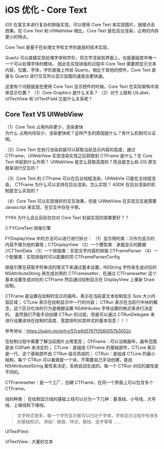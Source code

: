 #  iOS 优化 - Core Text 

iOS 在富文本进行复杂的排版实现，可以使用 Core Text 来实现图片，链接点击效果。在 Core Text 和 UIWebView 相比，Core Text 是在后台渲染，占用的内存更小的特点。


Core Text  是基于在处理文字和文字的底层的技术实现，

Quartz 可以直接实现处理字体和字形，将文字渲染到界面上，也是基础库中唯一一个可以处理字体的模块。
因此在实现排版的过程中 Core Text 需要把显示文本内容，位置，字体，字形直接上传给 Quartz。相比于其他的控件，Core Text 直接与 Quartz 进行交互所以显示加载的速度会更快速。


这里有个问题就是在使用 Core Text 显示控件的时候，Core Text 在实际架构中具体显示位置？
（1）Core Graphics 是什么关系？
（2）对于上层和 UILabel，UITextView 和 UITextField 又是什么关系呢？


## Core Text VS UIWebView 

（1）Core Text 占用内存更少，渲染更快  
为什么 占用内存较少，渲染更快呢？这样产生的原因是什么？有什么机制可以证明。

（2）Core Text 在执行渲染前就可以获取当前显示内容的高度，通过 CTFrame，UIWebView 实现渲染实现之后获取到
CTFrame 是什么？在 Core Text 中起到什么作用？
UIWebView 是怎么获取高度的？而且是怎么和 iOS 原生框架进行交互的？

（3）Core Text 的 CTFrame 可以在后台线程渲染，UIWebVie 只能在主线程渲染。
CTFrame 为什么可以支持在后台渲染，怎么实现？
ASDK 在后台渲染的机制是怎么实现的？

（4）Core Text 可以实现很好的交互效果，但是 UIWebView 在实现交互就需要 Javascript 来实现，在交互中存在卡顿。

YYKit 为什么会比目前仅仅对 Core Text 封装实现的效果更好？？



// FYCoreText 排版引擎

FYDisplayView 中的方法可以进行进行拆分：
（1）显示用的类：只作为显示的内容不做为他的事情；CTDisplayView 
（2）一个模型类：承载显示的数据                       //CTTextData
（3）一个排版类：实现文字内容的排版                         CTFrameParser
（4）一个配置类：实现排版时可以配置的项                  CTFrameParserConfig

排版引擎在获取字符串流的情况下来通过基本设置，NSString 字符来生成对应的 NSAttributeString 再生成对用的 CTFramesetter，在通过 CTFramesetter 这个基本设置生成对应的 CTFrame 然后通过绘制显示在 DisplayView 上重新 Draw 绘制。

CTFrame 是设置在绘制时显示的画布，表示在当前富文本绘制显示 Size 大小内容区域；
CTLine 表示在绘制显示中一行的内容；
CTRun 表示在当前行中块的概念，这个区分化块的行为是根据设置 NSAttributes 字体设置的格式来进行决定的。
虽然我们不能手动创建 CTRun 的过程，但是可以通过 CTRunDelegate 来进行设置该块在绘制时高度、宽度排列对其样式的基本信息！！！


参考地址：https://juejin.im/entry/57ce6d5767f3560057b3002c

在绘制过程中需要了解当前图片占用宽高；
CFFrame：可以当做画布，画布范围是由 CGPath 来决定的；
CTLine：是组成 CFFrame 的基础部件，CTLine 表示是一行，这个基础部件由 CTRun 组合而成的；
CTRun：是组成 CTLine 的最小结构，每个 CTRun 可以看做是一个块，不需要自己手动创建，是由 NSAttributedString 属性来决定，系统自动生成的。每一个 CTRun 对应的属性是不同的。

CTFramesetter：是一个工厂，创建 CTFrame，在同一个界面上可以包含多个 CTFrame。

线的种类：
在绘制显示线的基础上线可以分为一下几种：基准线、小写线、大写线、上缘线和下缘线。

> 文字样式很多，每一个字符显示都可以归功于字体，字体显示过程中有很多的基础知识。
例如：磅值、样式、基线、连字等等 ......


UITextFiled :

UITextView : 大量的文本




